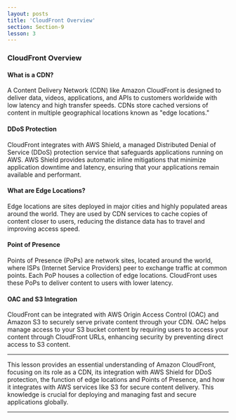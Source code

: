 ```yaml
---
layout: posts
title: 'CloudFront Overview'
section: Section-9
lesson: 3
---
```


### CloudFront Overview

#### What is a CDN?

A Content Delivery Network (CDN) like Amazon CloudFront is designed to deliver data, videos, applications, and APIs to customers worldwide with low latency and high transfer speeds. CDNs store cached versions of content in multiple geographical locations known as "edge locations."

<!-- pagebreak -->

#### DDoS Protection

CloudFront integrates with AWS Shield, a managed Distributed Denial of Service (DDoS) protection service that safeguards applications running on AWS. AWS Shield provides automatic inline mitigations that minimize application downtime and latency, ensuring that your applications remain available and performant.

<!-- pagebreak -->

#### What are Edge Locations?

Edge locations are sites deployed in major cities and highly populated areas around the world. They are used by CDN services to cache copies of content closer to users, reducing the distance data has to travel and improving access speed.

<!-- pagebreak -->

#### Point of Presence

Points of Presence (PoPs) are network sites, located around the world, where ISPs (Internet Service Providers) peer to exchange traffic at common points. Each PoP houses a collection of edge locations. CloudFront uses these PoPs to deliver content to users with lower latency.

<!-- pagebreak -->

#### OAC and S3 Integration

CloudFront can be integrated with AWS Origin Access Control (OAC) and Amazon S3 to securely serve private content through your CDN. OAC helps manage access to your S3 bucket content by requiring users to access your content through CloudFront URLs, enhancing security by preventing direct access to S3 content.

---

This lesson provides an essential understanding of Amazon CloudFront, focusing on its role as a CDN, its integration with AWS Shield for DDoS protection, the function of edge locations and Points of Presence, and how it integrates with AWS services like S3 for secure content delivery. This knowledge is crucial for deploying and managing fast and secure applications globally.

---

